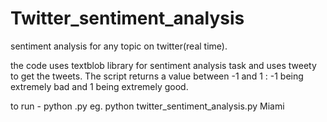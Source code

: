 # Twitter_sentiment_analysis
sentiment analysis for any topic on twitter(real time).

the code uses textblob library for sentiment analysis task and uses tweety to get the tweets.
The script returns a value between -1 and 1 : -1 being extremely bad and 1 being extremely good.

to run - python <name>.py <subject you want to search>
eg. python twitter_sentiment_analysis.py Miami
